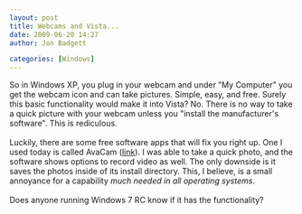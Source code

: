 ```yaml
---
layout: post
title: Webcams and Vista...
date: 2009-06-20 14:27
author: Jon Badgett

categories: [Windows]
---
```

So in Windows XP, you plug in your webcam and under "My Computer" you get the webcam icon and can take pictures. Simple, easy, and free. Surely this basic functionality would make it into Vista? No. There is no way to take a quick picture with your webcam unless you "install the manufacturer's software". This is rediculous.<br /><br />Luckily, there are some free software apps that will fix you right up. One I used today is called AvaCam (<a href="http://users.belgacom.net/rgs/">link</a>). I was able to take a quick photo, and the software shows options to record video as well. The only downside is it saves the photos inside of its install directory. This, I believe, is a small annoyance for a capability <span style="font-style: italic;">much needed in all operating systems</span>.<br /><br />Does anyone running Windows 7 RC know if it has the functionality?
